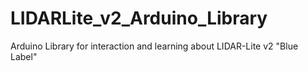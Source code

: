 # LIDARLite_v2_Arduino_Library
Arduino Library for interaction and learning about LIDAR-Lite v2 "Blue Label"

